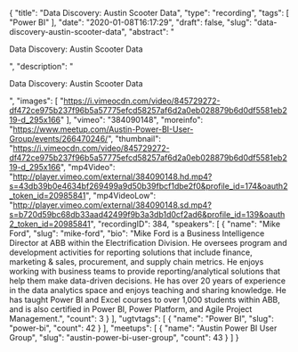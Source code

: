 {
  "title": "Data Discovery: Austin Scooter Data",
  "type": "recording",
  "tags": [
    "Power BI"
  ],
  "date": "2020-01-08T16:17:29",
  "draft": false,
  "slug": "data-discovery-austin-scooter-data",
  "abstract": "<p>Data Discovery: Austin Scooter Data</p>",
  "description": "<p>Data Discovery: Austin Scooter Data</p>",
  "images": [
    "https://i.vimeocdn.com/video/845729272-df472ce975b237f96b5a57775efcd58257af6d2a0eb028879b6d0df5581eb219-d_295x166"
  ],
  "vimeo": "384090148",
  "moreinfo": "https://www.meetup.com/Austin-Power-BI-User-Group/events/266470246/",
  "thumbnail": "https://i.vimeocdn.com/video/845729272-df472ce975b237f96b5a57775efcd58257af6d2a0eb028879b6d0df5581eb219-d_295x166",
  "mp4Video": "http://player.vimeo.com/external/384090148.hd.mp4?s=43db39b0e4634bf269499a9d50b39fbcf1dbe2f0&profile_id=174&oauth2_token_id=20985841",
  "mp4VideoLow": "http://player.vimeo.com/external/384090148.sd.mp4?s=b720d59bc68db33aad42499f9b3a3db1d0cf2ad6&profile_id=139&oauth2_token_id=20985841",
  "recordingID": 384,
  "speakers": [
    {
      "name": "Mike Ford",
      "slug": "mike-ford",
      "bio": "Mike Ford is a Business Intelligence Director at ABB within the Electrification Division. He oversees program and development activities for reporting solutions that include finance, marketing & sales, procurement, and supply chain metrics. He enjoys working with business teams to provide reporting/analytical solutions that help them make data-driven decisions. He has over 20 years of experience in the data analytics space and enjoys teaching and sharing knowledge. He has taught Power BI and Excel courses to over 1,000 students within ABB, and is also certified in Power BI, Power Platform, and Agile Project Management.",
      "count": 3
    }
  ],
  "ugtvtags": [
    {
      "name": "Power BI",
      "slug": "power-bi",
      "count": 42
    }
  ],
  "meetups": [
    {
      "name": "Austin Power BI User Group",
      "slug": "austin-power-bi-user-group",
      "count": 43
    }
  ]
}